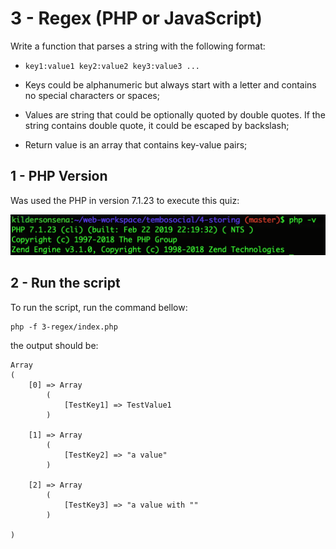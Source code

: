 # 3 - Regex (PHP or JavaScript)

Write a function that parses a string with the following format:

- `key1:value1 key2:value2 key3:value3 ...`
- Keys could be alphanumeric but always start with a letter and contains no special characters or spaces;

- Values are string that could be optionally quoted by double quotes. If the string contains double quote, it could be escaped by
backslash;

- Return value is an array that contains key-value pairs;

## 1 - PHP Version

Was used the PHP in version 7.1.23 to execute this quiz:

![Screenshot 1](/4-storing/assets/screen-1.png)

## 2 - Run the script

To run the script, run the command bellow:

```
php -f 3-regex/index.php
```

the output should be:

```
Array
(
    [0] => Array
        (
            [TestKey1] => TestValue1
        )

    [1] => Array
        (
            [TestKey2] => "a value"
        )

    [2] => Array
        (
            [TestKey3] => "a value with ""
        )

)
```
